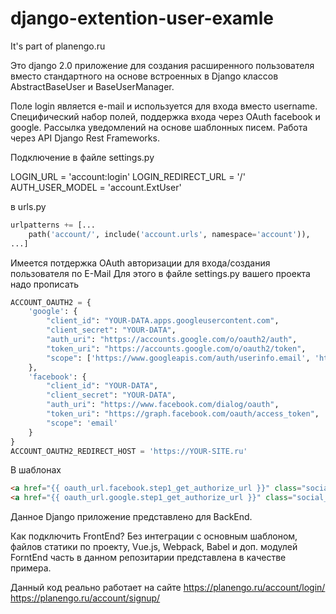 # django-extention-user-examle
It's part of planengo.ru

Это django 2.0 приложение для создания расширенного пользователя вместо стандартного на основе встроенных в Django классов AbstractBaseUser и BaseUserManager.

Поле login является e-mail и используется для входа вместо username.
Специфический набор полей, поддержка входа через OAuth facebook и google.
Рассылка уведомлений на основе шаблонных писем.
Работа через API Django Rest Frameworks.

Подключение в файле settings.py

LOGIN_URL = 'account:login'
LOGIN_REDIRECT_URL = '/'
AUTH_USER_MODEL = 'account.ExtUser'

в urls.py
```python
urlpatterns += [...
    path('account/', include('account.urls', namespace='account')),
...]
```

Имеется потдержка OAuth авторизации для входа/создания пользователя по E-Mail
Для этого в файле settings.py вашего проекта надо прописать 

```python
ACCOUNT_OAUTH2 = {
    'google': {
        "client_id": "YOUR-DATA.apps.googleusercontent.com",
        "client_secret": "YOUR-DATA",
        "auth_uri": "https://accounts.google.com/o/oauth2/auth",
        "token_uri": "https://accounts.google.com/o/oauth2/token",
        "scope": ['https://www.googleapis.com/auth/userinfo.email', 'https://www.googleapis.com/auth/userinfo.profile']
    },
    'facebook': {
        "client_id": "YOUR-DATA",
        "client_secret": "YOUR-DATA",
        "auth_uri": "https://www.facebook.com/dialog/oauth",
        "token_uri": "https://graph.facebook.com/oauth/access_token",
        "scope": 'email'
    }
}
ACCOUNT_OAUTH2_REDIRECT_HOST = 'https://YOUR-SITE.ru'
```

В шаблонах 
```html
<a href="{{ oauth_url.facebook.step1_get_authorize_url }}" class="social__soc social__soc_fb"></a>
<a href="{{ oauth_url.google.step1_get_authorize_url }}" class="social__soc social__soc_gplus"></a>
```

Данное Django приложение представлено для BackEnd.

Как подключить FrontEnd?
Без интеграции с основным шаблоном, файлов статики по проекту, Vue.js, Webpack, Babel и доп. модулей ForntEnd часть в данном репозитарии представлена в качестве примера. 


Данный код реально работает на сайте 
https://planengo.ru/account/login/
https://planengo.ru/account/signup/

